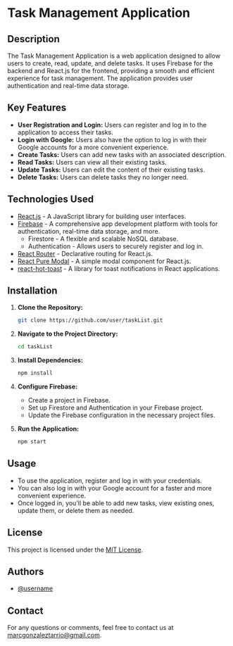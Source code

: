 # Task Management Application

## Description

The Task Management Application is a web application designed to allow users to create, read, update, and delete tasks. It uses Firebase for the backend and React.js for the frontend, providing a smooth and efficient experience for task management. The application provides user authentication and real-time data storage.

## Key Features

- **User Registration and Login:** Users can register and log in to the application to access their tasks.
- **Login with Google:** Users also have the option to log in with their Google accounts for a more convenient experience.
- **Create Tasks:** Users can add new tasks with an associated description.
- **Read Tasks:** Users can view all their existing tasks.
- **Update Tasks:** Users can edit the content of their existing tasks.
- **Delete Tasks:** Users can delete tasks they no longer need.

## Technologies Used

- [React.js](https://reactjs.org/) - A JavaScript library for building user interfaces.
- [Firebase](https://firebase.google.com/) - A comprehensive app development platform with tools for authentication, real-time data storage, and more.
  - Firestore - A flexible and scalable NoSQL database.
  - Authentication - Allows users to securely register and log in.
- [React Router](https://reactrouter.com/) - Declarative routing for React.js.
- [React Pure Modal](https://www.npmjs.com/package/react-pure-modal) - A simple modal component for React.js.
- [react-hot-toast](https://react-hot-toast.com/) - A library for toast notifications in React applications.

## Installation

1. **Clone the Repository:** 
   ```bash
   git clone https://github.com/user/taskList.git

2. **Navigate to the Project Directory:**
    ```bash
    cd taskList
3. **Install Dependencies:**
    ```bash
    npm install

4. **Configure Firebase:**

   - Create a project in Firebase.
   - Set up Firestore and Authentication in your Firebase project.
   - Update the Firebase configuration in the necessary project files.

5. **Run the Application:**
    ```bash
    npm start

## Usage

- To use the application, register and log in with your credentials.
- You can also log in with your Google account for a faster and more convenient experience.
- Once logged in, you'll be able to add new tasks, view existing ones, update them, or delete them as needed.

## License

This project is licensed under the [MIT License](https://choosealicense.com/licenses/mit/).

## Authors

- [@username](https://www.github.com/gonsals)

## Contact

For any questions or comments, feel free to contact us at marcgonzaleztarrio@gmail.com.
